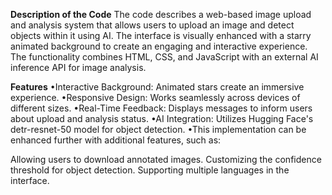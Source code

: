 **Description of the Code**
The code describes a web-based image upload and analysis system that allows users to upload an image and detect objects within it using AI. The interface is visually enhanced with a starry animated background to create an engaging and interactive experience. The functionality combines HTML, CSS, and JavaScript with an external AI inference API for image analysis.

**Features**
•Interactive Background: Animated stars create an immersive experience.
•Responsive Design: Works seamlessly across devices of different sizes.
•Real-Time Feedback: Displays messages to inform users about upload and analysis status.
•AI Integration: Utilizes Hugging Face's detr-resnet-50 model for object detection.
•This implementation can be enhanced further with additional features, such as:

Allowing users to download annotated images.
Customizing the confidence threshold for object detection.
Supporting multiple languages in the interface.
